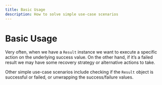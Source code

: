 ```yaml
---
title: Basic Usage
description: How to solve simple use-case scenarios
---
```



# Basic Usage

Very often, when we have a `Result` instance we want to execute a specific action on the underlying success value. On
the other hand, if it’s a failed result we may have some recovery strategy or alternative actions to take.

Other simple use-case scenarios include checking if the `Result` object is successful or failed, or unwrapping the
success/failure values.
